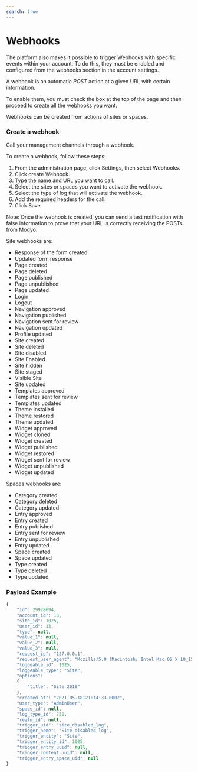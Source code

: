 ```yaml
---
search: true
---
```


# Webhooks

The platform also makes it possible to trigger Webhooks with specific events within your account. To do this, they must be enabled and configured from the webhooks section in the account settings.

A webhook is an automatic _POST_ action at a given URL with certain information.

To enable them, you must check the box at the top of the page and then proceed to create all the webhooks you want.

Webhooks can be created from actions of sites or spaces.

### Create a webhook

Call your management channels through a  webhook.

To create a webhook, follow these steps:

1. From the administration page, click Settings, then select Webhooks.
2. Click create Webhook.
3. Type the name and URL you want to call.
4. Select the sites or spaces you want to activate the webhook.
5. Select the type of log that will activate the webhook.
6. Add the required headers for the call.
7. Click Save.

Note: Once the webhook is created, you can send a test notification with false information to prove that your URL is correctly receiving the POSTs from Modyo.

Site webhooks are:

* Response of the form created
* Updated form response
* Page created
* Page deleted
* Page published
* Page unpublished
* Page updated
* Login
* Logout
* Navigation approved
* Navigation published
* Navigation sent for review
* Navigation updated
* Profile updated
* Site created
* Site deleted
* Site disabled
* Site Enabled
* Site hidden
* Site staged
* Visible Site
* Site updated
* Templates approved
* Templates sent for review
* Templates updated
* Theme Installed
* Theme restored
* Theme updated
* Widget approved
* Widget cloned
* Widget created
* Widget published
* Widget restored
* Widget sent for review
* Widget unpublished
* Widget updated

Spaces webhooks are:

* Category created
* Category deleted
* Category updated
* Entry approved
* Entry created
* Entry published
* Entry sent for review
* Entry unpublished
* Entry updated
* Space created
* Space updated
* Type created
* Type deleted
* Type updated

### Payload Example

``` javascript
{
    "id": 29928694,
    "account_id": 13,
    "site_id": 1025,
    "user_id": 13,
    "type": null,
    "value_1": null,
    "value_2": null,
    "value_3": null,
    "request_ip": "127.0.0.1",
    "request_user_agent": "Mozilla/5.0 (Macintosh; Intel Mac OS X 10_15_2) AppleWebKit/537.36 (KHTML, like Gecko) Chrome/90.0.4430.212 Safari/537.36",
    "loggeable_id": 1025,
    "loggeable_type": "Site",
    "options":
    {
        "title": "Site 2019"
    },
    "created_at": "2021-05-18T21:14:33.000Z",
    "user_type": "AdminUser",
    "space_id": null,
    "log_type_id": 750,
    "realm_id": null,
    "trigger_uid": "site_disabled_log",
    "trigger_name": "Site disabled log",
    "trigger_entity": "Site",
    "trigger_entity_id": 1025,
    "trigger_entry_uuid": null,
    "trigger_content_uuid": null,
    "trigger_entry_space_uid": null
}
```